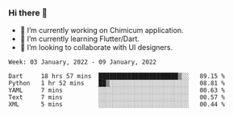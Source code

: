 ### Hi there 👋

<!--
**devcat37/devcat37** is a ✨ _special_ ✨ repository because its `README.md` (this file) appears on your GitHub profile.-->


- 🔭 I’m currently working on Chimicum application.
- 🌱 I’m currently learning Flutter/Dart.
- 👯 I’m looking to collaborate with UI designers.
<!-- - 🤔 I’m looking for help with ... -->

<!--START_SECTION:waka-->
```text
Week: 03 January, 2022 - 09 January, 2022

Dart     18 hrs 57 mins  ██████████████████████▒░░   89.15 % 
Python   1 hr 52 mins    ██▒░░░░░░░░░░░░░░░░░░░░░░   08.81 % 
YAML     7 mins          ░░░░░░░░░░░░░░░░░░░░░░░░░   00.63 % 
Text     7 mins          ░░░░░░░░░░░░░░░░░░░░░░░░░   00.57 % 
XML      5 mins          ░░░░░░░░░░░░░░░░░░░░░░░░░   00.44 % 
```
<!--END_SECTION:waka-->
